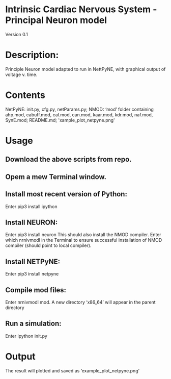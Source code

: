 # Intrinsic Cardiac Nervous System - Principal Neuron model
Version 0.1

# Description: 
Principle Neuron model adapted to run in NettPyNE, with graphical output of voltage v. time.


# Contents
NetPyNE: init.py, cfg.py, netParams.py;
NMOD: ‘mod’ folder containing ahp.mod, cabuff.mod, cal.mod, can.mod, kaar.mod, kdr.mod, naf.mod, SynE.mod;
README.md; 'xample_plot_netpyne.png'


# Usage
## Download the above scripts from repo.

## Opem a mew Terminal window.

## Install most recent version of Python: 
Enter pip3 install ipython

## Install NEURON: 
Enter pip3 install neuron
  This should also install the NMOD compiler.
  Enter which nrnivmodl in the Terminal to ensure successful installation of NMOD compiler (should point to local compiler).

## Install NETPyNE: 
Enter pip3 install netpyne

## Compile mod files: 
Enter nrnivmodl mod. 
  A new directory ‘x86_64’ will appear in the parent directory

## Run a simulation: 
Enter ipython init.py

# Output
The result will plotted and saved as ‘example_plot_netpyne.png’ 

